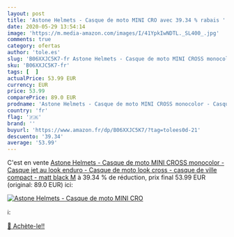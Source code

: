 ```yaml
---
layout: post
title: 'Astone Helmets - Casque de moto MINI CRO avec 39.34 % rabais '
date: 2020-05-29 13:54:14
image: 'https://m.media-amazon.com/images/I/41YpkIwNDTL._SL400_.jpg'
comments: true
category: ofertas
author: 'tole.es'
slug: 'B06XXJC5K7-fr Astone Helmets - Casque de moto MINI CROSS monocolor -...'
sku: 'B06XXJC5K7-fr'
tags: [  ]
actualPrice: 53.99 EUR
currency: EUR
price: 53.99
comparePrice: 89.0 EUR
prodname: 'Astone Helmets - Casque de moto MINI CROSS monocolor - Casque jet au look enduro - Casque de moto look cross - casque de ville compact - matt black M'
country: 'fr'
flag: '🇫🇷'
brand: ''
buyurl: 'https://www.amazon.fr/dp/B06XXJC5K7/?tag=tolees0d-21'
descuento: '39.34'
average: '53.99'
---
```


C'est en vente [Astone Helmets - Casque de moto MINI CROSS monocolor - Casque jet au look enduro - Casque de moto look cross - casque de ville compact - matt black M](https://www.amazon.fr/dp/B06XXJC5K7/?tag=tolees0d-21)  à  39.34 % de réduction, prix final  53.99 EUR (original: 89.0 EUR) ici:

[![Astone Helmets - Casque de moto MINI CRO](https://m.media-amazon.com/images/I/41YpkIwNDTL._SL400_.jpg)](https://www.amazon.fr/dp/B06XXJC5K7/?tag=tolees0d-21)

ℹ️:


[🛒 Achète-le!!](https://www.amazon.fr/dp/B06XXJC5K7/?tag=tolees0d-21)

